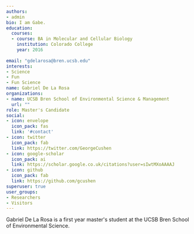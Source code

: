 ```yaml
---
authors:
- admin
bio: I am Gabe.
education:
  courses:
  - course: BA in Molecular and Cellular Biology
    institution: Colorado College
    year: 2016
  
email: "gdelarosa@bren.ucsb.edu"
interests:
- Science
- Fun
- Fun Science
name: Gabriel De La Rosa
organizations:
- name: UCSB Bren School of Environmental Science & Management
  url: ""
role: Master's Candidate
social:
- icon: envelope
  icon_pack: fas
  link: '#contact'
- icon: twitter
  icon_pack: fab
  link: https://twitter.com/GeorgeCushen
- icon: google-scholar
  icon_pack: ai
  link: https://scholar.google.co.uk/citations?user=sIwtMXoAAAAJ
- icon: github
  icon_pack: fab
  link: https://github.com/gcushen
superuser: true
user_groups:
- Researchers
- Visitors
---
```


Gabriel De La Rosa is a first year master's student at the UCSB Bren School of Environmental Science.

